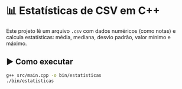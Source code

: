 # 📊 Estatísticas de CSV em C++

Este projeto lê um arquivo `.csv` com dados numéricos (como notas) e calcula estatísticas: média, mediana, desvio padrão, valor mínimo e máximo.

## ▶️ Como executar

```bash
g++ src/main.cpp -o bin/estatisticas
./bin/estatisticas
